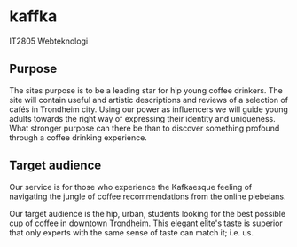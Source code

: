 # kaffka
IT2805 Webteknologi
## Purpose
The sites purpose is to be a leading star for hip young coffee drinkers. The site will contain useful and artistic descriptions and reviews of a selection of cafés in Trondheim city. Using our power as influencers we will guide young adults towards the right way of expressing their identity and uniqueness. What stronger purpose can there be than to discover something profound through a coffee drinking experience. 

## Target audience
Our service is for those who experience the Kafkaesque feeling of navigating the jungle of coffee recommendations from the online plebeians.

Our target audience is the hip, urban, students looking for the best possible cup of coffee in downtown Trondheim.  This elegant elite's taste is superior that only experts with the same sense of taste can match it;  i.e. us.
